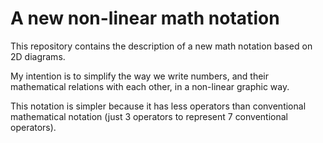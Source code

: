 A new non-linear math notation
==============================
This repository contains the description of a new
math notation based on 2D diagrams.

My intention is to simplify the way we write numbers,
and their mathematical relations with each other,
in a non-linear graphic way.

This notation is simpler because it has less operators
than conventional mathematical notation (just 3 operators
to represent 7 conventional operators).
